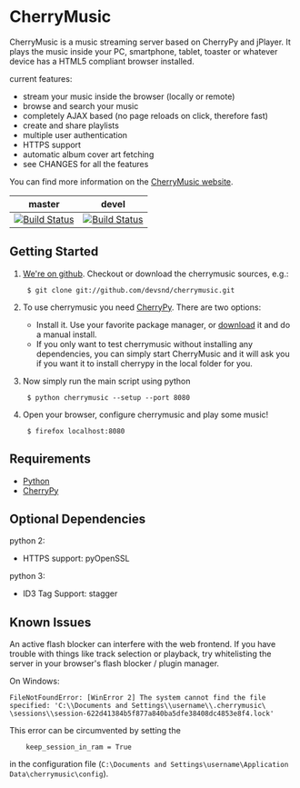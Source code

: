 CherryMusic
===========

CherryMusic is a music streaming server based on CherryPy and jPlayer.
It plays the music inside your PC, smartphone, tablet, toaster or whatever 
device has a HTML5 compliant browser installed.


current features:

  - stream your music inside the browser (locally or remote)
  - browse and search your music
  - completely AJAX based (no page reloads on click, therefore fast)
  - create and share playlists
  - multiple user authentication
  - HTTPS support
  - automatic album cover art fetching
  - see CHANGES for all the features
  
You can find more information on the [CherryMusic website](http://www.fomori.org/cherrymusic).

master | devel
--- | --- 
[![Build Status](https://travis-ci.org/devsnd/cherrymusic.png?branch=master)](https://travis-ci.org/devsnd/cherrymusic) | [![Build Status](https://travis-ci.org/devsnd/cherrymusic.png?branch=devel)](https://travis-ci.org/devsnd/cherrymusic)
 



Getting Started
---------------

1. [We're on github](https://github.com/devsnd/cherrymusic). Checkout or download the cherrymusic sources, e.g.:

        $ git clone git://github.com/devsnd/cherrymusic.git
    
2. To use cherrymusic you need [CherryPy](http://www.cherrypy.org). There are two options:
    - Install it. Use your favorite package manager,
      or [download](http://download.cherrypy.org/cherrypy/3.2.2/) it and do a manual install.
    - If you only want to test cherrymusic without installing any dependencies, you
      can simply start CherryMusic and it will ask you if you want it to install
      cherrypy in the local folder for you.


3. Now simply run the main script using python

        $ python cherrymusic --setup --port 8080

4. Open your browser, configure cherrymusic and play some music!

        $ firefox localhost:8080
        
Requirements
------------
* [Python](http://python.org/download/releases/)
* [CherryPy](http://www.cherrypy.org)


Optional Dependencies
---------------------
python 2:
  
  - HTTPS support: pyOpenSSL

python 3:

  - ID3 Tag Support: stagger

Known Issues
------------

An active flash blocker can interfere with the web frontend. 
If you have trouble with things like track selection or playback, try whitelisting
the server in your browser's flash blocker / plugin manager.

On Windows:
```
FileNotFoundError: [WinError 2] The system cannot find the file specified: 'C:\\Documents and Settings\\username\\.cherrymusic\
\sessions\\session-622d41384b5f877a840ba5dfe38408dc4853e8f4.lock'
```
This error can be circumvented by setting the

        keep_session_in_ram = True

in the configuration file (`C:\Documents and Settings\username\Application Data\cherrymusic\config`).
